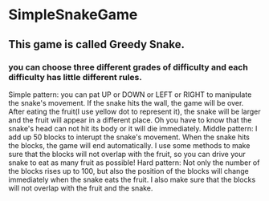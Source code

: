 # SimpleSnakeGame
## This game is called Greedy Snake.
### you can choose three different grades of difficulty and each difficulty has little different rules.
Simple pattern:
  you can pat UP or DOWN or LEFT or RIGHT to manipulate the snake's movement. If the snake hits the wall, the game will be over.
  After eating the fruit(I use yellow dot to represent it), the snake will be larger and the fruit will appear in a different place.
  Oh you have to know that the snake's head can not hit its body or it will die immediately.
Middle pattern:
  I add up 50 blocks to interupt the snake's movement. When the snake hits the blocks, the game will end automatically.
  I use some methods to make sure that the blocks will not overlap with the fruit, so you can drive your snake to eat as many fruit as possible!
Hard pattern:
  Not only the number of the blocks rises up to 100, but also the position of the blocks will change immediately when the snake eats the fruit.
  I also make sure that the blocks will not overlap with the fruit and the snake.